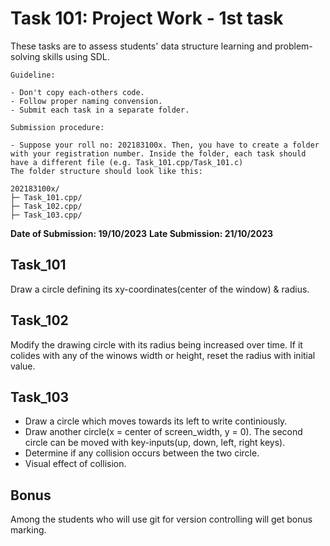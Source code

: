 # Task 101: Project Work - 1st task

These tasks are to assess students' data structure learning and problem-solving skills using SDL.

`Guideline:`

```
- Don't copy each-others code.
- Follow proper naming convension.
- Submit each task in a separate folder.
```

`Submission procedure:`
```
- Suppose your roll no: 202183100x. Then, you have to create a folder with your registration number. Inside the folder, each task should have a different file (e.g. Task_101.cpp/Task_101.c)
The folder structure should look like this:

202183100x/
├─ Task_101.cpp/
├─ Task_102.cpp/
├─ Task_103.cpp/
```

**Date of Submission: 19/10/2023**
**Late Submission: 21/10/2023**

## Task_101

Draw a circle defining its xy-coordinates(center of the window) & radius.

## Task_102

Modify the drawing circle with its radius being increased over time. If it colides with any of the winows width or height, reset the radius with initial value.

## Task_103

- Draw a circle which moves towards its left to write continiously.
- Draw another circle(x = center of screen_width, y = 0). The second circle can be moved with key-inputs(up, down, left, right keys).
- Determine if any collision occurs between the two circle.
- Visual effect of collision.

## Bonus

Among the students who will use git for version controlling will get bonus marking.
